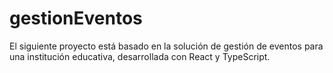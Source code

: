 # gestionEventos
El siguiente proyecto está basado en la solución de gestión de eventos para una institución educativa, desarrollada con React y TypeScript.
